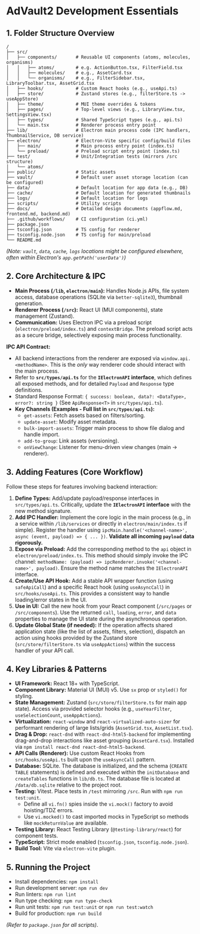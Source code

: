 # AdVault2 Development Essentials

## 1. Folder Structure Overview

```
/  
├── src/  
│   ├── components/       # Reusable UI components (atoms, molecules, organisms)
│   │   ├── atoms/        # e.g. ActionButton.tsx, FilterField.tsx
│   │   ├── molecules/    # e.g., AssetCard.tsx
│   │   └── organisms/    # e.g., FilterSidebar.tsx, LibraryToolbar.tsx, AssetGrid.tsx
│   ├── hooks/            # Custom React hooks (e.g., useApi.ts)
│   ├── store/            # Zustand stores (e.g., filterStore.ts -> useAppStore)
│   ├── theme/            # MUI theme overrides & tokens  
│   ├── pages/            # Top‑level views (e.g., LibraryView.tsx, SettingsView.tsx)
│   ├── types/            # Shared TypeScript types (e.g., api.ts)
│   └── main.tsx          # Renderer process entry point
├── lib/                  # Electron main process code (IPC handlers, ThumbnailService, DB service)
├── electron/             # Electron-Vite specific config/build files  
│   ├── main/             # Main process entry point (index.ts)
│   └── preload/          # Preload script entry point (index.ts)  
├── test/                 # Unit/Integration tests (mirrors /src structure)
│   └── atoms/
├── public/               # Static assets
├── vault/                # Default user asset storage location (can be configured)
├── data/                 # Default location for app data (e.g., DB)
├── cache/                # Default location for generated thumbnails
├── logs/                 # Default location for logs
├── scripts/              # Utility scripts
├── docs/                 # Detailed design documents (appflow.md, frontend.md, backend.md)
├── .github/workflows/    # CI configuration (ci.yml)
├── package.json
├── tsconfig.json         # TS config for renderer
├── tsconfig.node.json    # TS config for main/preload
└── README.md  
```
*(Note: `vault`, `data`, `cache`, `logs` locations might be configured elsewhere, often within Electron's `app.getPath('userData')`)*

## 2. Core Architecture & IPC

*   **Main Process (`/lib`, `electron/main`):** Handles Node.js APIs, file system access, database operations (SQLite via `better-sqlite3`), thumbnail generation.
*   **Renderer Process (`/src`):** React UI (MUI components), state management (Zustand).
*   **Communication:** Uses Electron IPC via a preload script (`electron/preload/index.ts`) and `contextBridge`. The preload script acts as a secure bridge, selectively exposing main process functionality.

**IPC API Contract:**

*   All backend interactions from the renderer are exposed via `window.api.<methodName>`. This is the *only* way renderer code should interact with the main process.
*   Refer to **`src/types/api.ts`** for the **`IElectronAPI` interface**, which defines all exposed methods, and for detailed `Payload` and `Response` type definitions.
*   Standard Response Format: `{ success: boolean, data?: <DataType>, error?: string }` (See `ApiResponse<T>` in `src/types/api.ts`).
*   **Key Channels (Examples - Full list in `src/types/api.ts`):**
    *   `get-assets`: Fetch assets based on filters/sorting.
    *   `update-asset`: Modify asset metadata.
    *   `bulk-import-assets`: Trigger main process to show file dialog and handle import.
    *   `add-to-group`: Link assets (versioning).
    *   `onViewChange`: Listener for menu-driven view changes (main -> renderer).

## 3. Adding Features (Core Workflow)

Follow these steps for features involving backend interaction:

1.  **Define Types:** Add/update payload/response interfaces in `src/types/api.ts`. Critically, update the **`IElectronAPI` interface** with the new method signature.
2.  **Add IPC Handler:** Implement the core logic in the main process (e.g., in a service within `/lib/services` or directly in `electron/main/index.ts` if simple). Register the handler using `ipcMain.handle('<channel-name>', async (event, payload) => { ... })`. **Validate all incoming `payload` data rigorously.**
3.  **Expose via Preload:** Add the corresponding method to the `api` object in `electron/preload/index.ts`. This method should simply invoke the IPC channel: `methodName: (payload) => ipcRenderer.invoke('<channel-name>', payload)`. Ensure the method name matches the `IElectronAPI` interface.
4.  **Create/Use API Hook:** Add a stable API wrapper function (using `safeApiCall`) and a specific React hook (using `useAsyncCall`) in `src/hooks/useApi.ts`. This provides a consistent way to handle loading/error states in the UI.
5.  **Use in UI:** Call the new hook from your React component (`/src/pages` or `/src/components`). Use the returned `call`, `loading`, `error`, and `data` properties to manage the UI state during the asynchronous operation.
6.  **Update Global State (if needed):** If the operation affects shared application state (like the list of assets, filters, selection), dispatch an action using hooks provided by the Zustand store (`src/store/filterStore.ts` via `useAppActions`) within the success handler of your API call.

## 4. Key Libraries & Patterns

*   **UI Framework:** React 18+ with TypeScript.
*   **Component Library:** Material UI (MUI) v5. Use `sx` prop or `styled()` for styling.
*   **State Management:** Zustand (`src/store/filterStore.ts` for main app state). Access via provided selector hooks (e.g., `useYearFilter`, `useSelectionCount`, `useAppActions`).
*   **Virtualization:** `react-window` and `react-virtualized-auto-sizer` for performant rendering of large lists/grids (`AssetGrid.tsx`, `AssetList.tsx`).
*   **Drag & Drop:** `react-dnd` with `react-dnd-html5-backend` for implementing drag-and-drop interactions like asset grouping (`AssetCard.tsx`). Installed via `npm install react-dnd react-dnd-html5-backend`.
*   **API Calls (Renderer):** Use custom React Hooks from `src/hooks/useApi.ts` built upon the `useAsyncCall` pattern.
*   **Database:** SQLite. The database is initialized, and the schema (`CREATE TABLE` statements) is defined and executed within the `initDatabase` and `createTables` functions in `lib/db.ts`. The database file is located at `/data/db.sqlite` relative to the project root.
*   **Testing:** Vitest. Place tests in `/test` mirroring `/src`. Run with `npm run test:unit`.
    - Define all `vi.fn()` spies inside the `vi.mock()` factory to avoid hoisting/TDZ errors.
    - Use `vi.mocked()` to cast imported mocks in TypeScript so methods like `mockReturnValue` are available.
*   **Testing Library:** React Testing Library (`@testing-library/react`) for component tests.
*   **TypeScript:** Strict mode enabled (`tsconfig.json`, `tsconfig.node.json`).
*   **Build Tool:** Vite via `electron-vite` plugin.

## 5. Running the Project

*   Install dependencies: `npm install`
*   Run development server: `npm run dev`
*   Run linters: `npm run lint`
*   Run type checking: `npm run type-check`
*   Run unit tests: `npm run test:unit` or `npm run test:watch`
*   Build for production: `npm run build`

*(Refer to `package.json` for all scripts)*.

